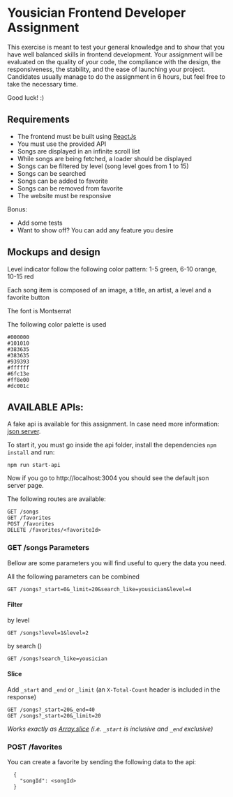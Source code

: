 # Yousician Frontend Developer Assignment

This exercise is meant to test your general knowledge and to show that you have well balanced skills in frontend development.
Your assignment will be evaluated on the quality of your code, the compliance with the design, the responsiveness, the stability,
and the ease of launching your project.
Candidates usually manage to do the assignment in 6 hours, but feel free to take the necessary time.

Good luck! :)

## Requirements

- The frontend must be built using [ReactJs](https://reactjs.org/)
- You must use the provided API
- Songs are displayed in an infinite scroll list
- While songs are being fetched, a loader should be displayed
- Songs can be filtered by level (song level goes from 1 to 15)
- Songs can be searched
- Songs can be added to favorite
- Songs can be removed from favorite
- The website must be responsive

Bonus:
- Add some tests
- Want to show off? You can add any feature you desire

## Mockups and design

Level indicator follow the following color pattern: 1-5 green, 6-10 orange, 10-15 red

Each song item is composed of an image, a title, an artist, a level and a favorite button

The font is Montserrat

The following color palette is used

    #000000
    #101010
    #383635
    #383635
    #939393
    #ffffff
    #6fc13e
    #ff8e00
    #dc001c


## AVAILABLE APIs:

A fake api is available for this assignment. In case need more information: [json server](https://github.com/typicode/json-server).

To start it, you must go inside the api folder, install the dependencies `npm install` and run:

`npm run start-api`

Now if you go to http://localhost:3004 you should see the default json server page.

The following routes are available:

```
GET /songs
GET /favorites
POST /favorites
DELETE /favorites/<favoriteId>
```

### GET /songs Parameters

Bellow are some parameters you will find useful to query the data you need.

All the following parameters can be combined

```
GET /songs?_start=0&_limit=20&search_like=yousician&level=4
```

#### Filter

by level

```
GET /songs?level=1&level=2
```

by search ()

```
GET /songs?search_like=yousician
```

#### Slice

Add `_start` and `_end` or `_limit` (an `X-Total-Count` header is included in the response)

```
GET /songs?_start=20&_end=40
GET /songs?_start=20&_limit=20
```

_Works exactly as [Array.slice](https://developer.mozilla.org/en/docs/Web/JavaScript/Reference/Global_Objects/Array/slice) (i.e. `_start` is inclusive and `_end` exclusive)_

### POST /favorites

You can create a favorite by sending the following data to the api:

```
  {
    "songId": <songId>
  }
```
